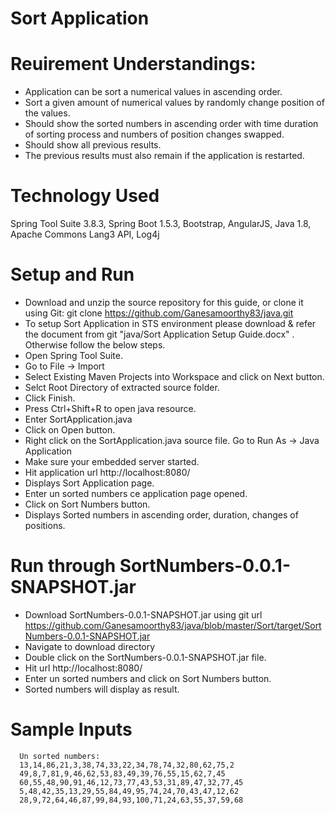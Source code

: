 # Sort Application

# Reuirement Understandings:
   - Application can be sort a numerical values in ascending order.
   - Sort a given amount of numerical values by randomly change position of the values.
   - Should show the sorted numbers in ascending order with time duration of sorting process and numbers of position changes swapped. 
   - Should show all previous results.
   - The previous results must also remain if the application is restarted.
  
# Technology Used
  Spring Tool Suite 3.8.3,
  Spring Boot 1.5.3,
  Bootstrap,
  AngularJS,
  Java 1.8,
  Apache Commons Lang3 API,
  Log4j
  
# Setup and Run
   - Download and unzip the source repository for this guide, or clone it using Git: git clone https://github.com/Ganesamoorthy83/java.git
   - To setup Sort Application in STS environment please download & refer the document from git "java/Sort Application Setup Guide.docx" . Otherwise follow the below steps.
   - Open Spring Tool Suite.
   - Go to File -> Import
   - Select Existing Maven Projects into Workspace and click on Next button.
   - Selct Root Directory of extracted source folder.
   - Click Finish.
   - Press Ctrl+Shift+R to open java resource.
   - Enter SortApplication.java
   - Click on Open button.
   - Right click on the SortApplication.java source file. Go to Run As -> Java Application
   - Make sure your embedded server started.
   - Hit application url http://localhost:8080/
   - Displays Sort Application page.
   - Enter un sorted numbers ce application page opened.
   - Click on Sort Numbers button.
   - Displays Sorted numbers in ascending order, duration, changes of positions.
         
# Run through SortNumbers-0.0.1-SNAPSHOT.jar
   - Download SortNumbers-0.0.1-SNAPSHOT.jar using git url https://github.com/Ganesamoorthy83/java/blob/master/Sort/target/SortNumbers-0.0.1-SNAPSHOT.jar
   - Navigate to download directory
   - Double click on the SortNumbers-0.0.1-SNAPSHOT.jar file.
   - Hit url http://localhost:8080/
   - Enter un sorted numbers and click on Sort Numbers button.
   - Sorted numbers will display as result.

# Sample Inputs
      Un sorted numbers:
      13,14,86,21,3,38,74,33,22,34,78,74,32,80,62,75,2
      49,8,7,81,9,46,62,53,83,49,39,76,55,15,62,7,45
      60,55,48,90,91,46,12,73,77,43,53,31,89,47,32,77,45
      5,48,42,35,13,29,55,84,49,95,74,24,70,43,47,12,62
      28,9,72,64,46,87,99,84,93,100,71,24,63,55,37,59,68
